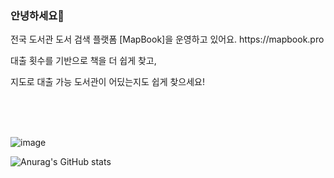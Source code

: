 ### 안녕하세요👋

<p>전국 도서관 도서 검색 플랫폼 [MapBook]을 운영하고 있어요. https://mapbook.pro</p>
<p>대출 횟수를 기반으로 책을 더 쉽게 찾고,</p>
<p>지도로 대출 가능 도서관이 어딨는지도 쉽게 찾으세요!</p> <br><br><br>

![image](https://github.com/InjunJo/InjunJo/assets/107255371/fcb3f190-4f2e-4401-ab7e-a62662eebd76)



![Anurag's GitHub stats](https://github-readme-stats.vercel.app/api?username=InjunJo&show_icons=true&theme=cobalt)  

<!--
**InjunJo/InjunJo** is a ✨ _special_ ✨ repository because its `README.md` (this file) appears on your GitHub profile.

Here are some ideas to get you started:

 

- 🔭 I’m currently working on ...
- 🌱 I’m currently learning ...
- 👯 I’m looking to collaborate on ...
- 🤔 I’m looking for help with ...
- 💬 Ask me about ...
- 📫 How to reach me: ...
- 😄 Pronouns: ...
- ⚡ Fun fact: ...
-->
